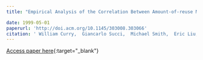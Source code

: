 ```yaml
---
title: "Empirical Analysis of the Correlation Between Amount-of-reuse Metrics in the C Programming Language"

date: 1999-05-01
paperurl: 'http://doi.acm.org/10.1145/303008.303066'
citation: ' William Curry,  Giancarlo Succi,  Michael Smith,  Eric Liu,  Raymond Wong, &quot;Empirical Analysis of the Correlation Between Amount-of-reuse Metrics in the C Programming Language.&quot;, 1999.'
---
```

[Access paper here](http://doi.acm.org/10.1145/303008.303066){:target="_blank"}
